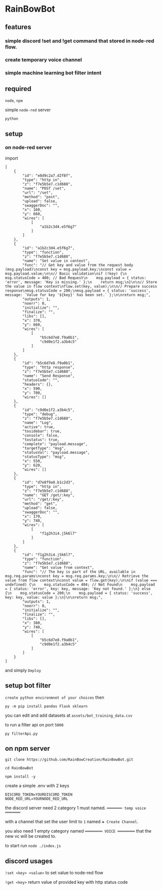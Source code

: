 # RainBowBot

## features
### simple discord !set and !get command that stored in node-red flow.<key>
### create temporary voice channel
### simple machine learning bot filter intent

## required

 ``node``, ``npm``

simple ``node-red`` server

``python``

## setup

### on node-red server
import
```
[
    {
        "id": "e8d9c2a7.d2f8f",
        "type": "http in",
        "z": "f7e5b5e7.c1d688",
        "name": "POST /set",
        "url": "/set",
        "method": "post",
        "upload": false,
        "swaggerDoc": "",
        "x": 160,
        "y": 660,
        "wires": [
            [
                "a1b2c3d4.e5f6g7"
            ]
        ]
    },
    {
        "id": "a1b2c3d4.e5f6g7",
        "type": "function",
        "z": "f7e5b5e7.c1d688",
        "name": "Set value in context",
        "func": "// Get key and value from the request body (msg.payload)\nconst key = msg.payload.key;\nconst value = msg.payload.value;\n\n// Basic validation\nif (!key) {\n    msg.statusCode = 400; // Bad Request\n    msg.payload = { status: 'error', message: 'Key is missing.' };\n    return msg;\n}\n\n// Store the value in flow context\nflow.set(key, value);\n\n// Prepare success response\nmsg.statusCode = 200;\nmsg.payload = { status: 'success', message: `Value for key '${key}' has been set.` };\n\nreturn msg;",
        "outputs": 1,
        "noerr": 0,
        "initialize": "",
        "finalize": "",
        "libs": [],
        "x": 370,
        "y": 660,
        "wires": [
            [
                "b5c6d7e8.f9a0b1",
                "c9d0e1f2.a3b4c5"
            ]
        ]
    },
    {
        "id": "b5c6d7e8.f9a0b1",
        "type": "http response",
        "z": "f7e5b5e7.c1d688",
        "name": "Send Response",
        "statusCode": "",
        "headers": {},
        "x": 590,
        "y": 700,
        "wires": []
    },
    {
        "id": "c9d0e1f2.a3b4c5",
        "type": "debug",
        "z": "f7e5b5e7.c1d688",
        "name": "Log",
        "active": true,
        "tosidebar": true,
        "console": false,
        "tostatus": true,
        "complete": "payload.message",
        "targetType": "msg",
        "statusVal": "payload.message",
        "statusType": "msg",
        "x": 550,
        "y": 620,
        "wires": []
    },
    {
        "id": "d7e8f9a0.b1c2d3",
        "type": "http in",
        "z": "f7e5b5e7.c1d688",
        "name": "GET /get/:key",
        "url": "/get/:key",
        "method": "get",
        "upload": false,
        "swaggerDoc": "",
        "x": 170,
        "y": 740,
        "wires": [
            [
                "f1g2h3i4.j5k6l7"
            ]
        ]
    },
    {
        "id": "f1g2h3i4.j5k6l7",
        "type": "function",
        "z": "f7e5b5e7.c1d688",
        "name": "Get value from context",
        "func": "// The key is part of the URL, available in msg.req.params\nconst key = msg.req.params.key;\n\n// Retrieve the value from flow context\nconst value = flow.get(key);\n\nif (value === undefined) {\n    msg.statusCode = 404; // Not Found\n    msg.payload = { status: 'error', key: key, message: 'Key not found.' };\n} else {\n    msg.statusCode = 200;\n    msg.payload = { status: 'success', key: key, value: value };\n}\n\nreturn msg;",
        "outputs": 1,
        "noerr": 0,
        "initialize": "",
        "finalize": "",
        "libs": [],
        "x": 380,
        "y": 740,
        "wires": [
            [
                "b5c6d7e8.f9a0b1",
                "c9d0e1f2.a3b4c5"
            ]
        ]
    }
]
```
and simply ``Deploy``

## setup bot filter

``create python environmnet of your choices``
 then

```py -m pip install pandas Flask sklearn```

you can edit and add datasets at ``assets/bot_training_data.csv``

to run a filter api on port ``5000``

```py filterApi.py```

## on npm server

```git clone https://github.com/RainBowCreation/RainBowBot.git```

```cd RainBowBot```

```npm install -y```

create a simple .env with 2 keys
```
DISCORD_TOKEN=YOURDISCORD_TOKEN
NODE_RED_URL=YOURNODE_RED_URL
```

the discord server need 2 category 1 must named.
```═══════ temp voice ═══════```

with a channel that set the user limit to ``1`` named ```➕ Create Channel```.

you also need 1 empty category named ```════════ VOICE ════════``` that the new vc will be created to.

to start run ```node ./index.js```

## discord usages
```!set <key> <value>``` to set value to node-red flow

```!get <key>``` return value of provided key with http status code